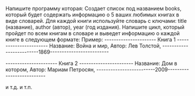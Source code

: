 
Напишите программу которая:
Создает список под названием books, который будет содержать информацию о 5 ваших любимых книгах в виде словарей. Для каждой книги используйте словарь с ключами: title (название), author (автор), year (год издания).
Напишите цикл, который пройдет по всем книгам в словаре и выведет информацию о каждой книге в следующем формате:
Пример:
 ---------------------- Книга 1 -----------------------
 Название: Война и мир, Автор: Лев Толстой,
 -------------------------1869-------------------------
 
  ---------------------- Книга 2 -----------------------
 Название: Дом в котором, Автор: Мариам Петросян,
 -------------------------2009--------------------------
 
 и т.д. и т.п.
